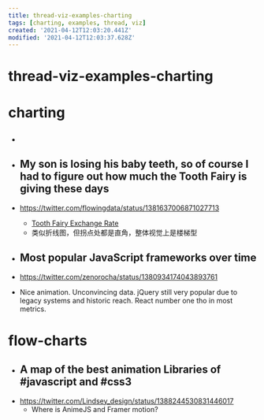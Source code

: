 ```yaml
---
title: thread-viz-examples-charting
tags: [charting, examples, thread, viz]
created: '2021-04-12T12:03:20.441Z'
modified: '2021-04-12T12:03:37.628Z'
---
```


# thread-viz-examples-charting

# charting

- ## 

- ## My son is losing his baby teeth, so of course I had to figure out how much the Tooth Fairy is giving these days
- https://twitter.com/flowingdata/status/1381637006871027713
  - [Tooth Fairy Exchange Rate](https://flowingdata.com/2021/04/08/tooth-fairy-exchange-rate/)
  - 类似折线图，但拐点处都是直角，整体视觉上是楼梯型

- ## Most popular JavaScript frameworks over time
- https://twitter.com/zenorocha/status/1380934174043893761
- Nice animation. Unconvincing data. jQuery still very popular due to legacy systems and historic reach. React number one tho in most metrics.

# flow-charts

- ## A map of the best  animation Libraries of #javascript and #css3
- https://twitter.com/Lindsey_design/status/1388244530831446017
  - Where is AnimeJS and Framer motion?
